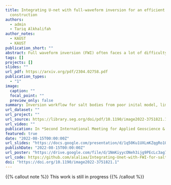 ```yaml
---
title: Integrating U-net with full-waveform inversion for an efficient salt body
  construction
authors:
  - admin
  - Tariq Alkhalifah
author_notes:
  - KAUST
  - KAUST
publication_short: "" 
abstract: Full waveform inversion (FWI) often faces a lot of difficulty inverting for the subsurface when starting with a poor initial model, especially in complex subsurface regions, such as those containing salt bodies. Thus, human intervention is often needed to pick the salt boundary and improve the starting model for the inversion, which can be erroneous and time consuming. Recently, machine learning has greatly assisted us in interpreting the salt body from seismic images, which helps automate the salt building process. However, such ML algorithms require seismic images, which in turn requires a reasonable good velocity model. Here, we build the salt body using low frequency FWI with the aid of neural networks, specifically U-net. The inversion is implemented in a multi-scale fashion and the networks for flooding and unflooding the salt are applied after each scale. We start the inversion from a constant velocity model using low frequencies of 3-7 Hz. Then, we apply a U-net to improve the inversion and flood the salt. We repeat this process of FWI and flooding in the next frequency bandwidth. In the last frequency bandwidth, we use a U-net for unflooding and impliment a final FWI. The networks were trained in a supervised manner using 1D inverted velocity models. We show the potential of the approach on the center part of BP 2004 salt model.
tags: []
projects: []
slides: ""
url_pdf: https://arxiv.org/pdf/2304.02758.pdf
publication_types:
  - "1"
image:
  caption: ""
  focal_point: ""
  preview_only: false
summary: Inversion workflow for salt bodies from poor inital model, limited offsets and with frequencies starting from 5 Hz. Multistage flooding and unflooding is implimented using U-net networks within the multiscale approach in the FWI. 
url_dataset: ""
url_project: ""
url_source: https://library.seg.org/doi/pdf/10.1190/image2022-3751821.1
url_video: ""
publication: In *Second International Meeting for Applied Geoscience & Energy*
featured: true
date: "2022-08-15T00:00:00Z"
url_slides: "https://docs.google.com/presentation/d/1q50Ku1UXLmKZqgRo1QjkkWC0JQOUQRHC/edit?usp=sharing&ouid=115783403967921953165&rtpof=true&sd=true"
publishDate: "2022-08-15T00:00:00Z"
url_poster: "https://drive.google.com/file/d/1NmKiyycONeh3ijg9PEcLc3ag70vIdJ4l/view?usp=sharing"
url_code: https://github.com/alaliaa/Integrating-Unet-with-FWI-for-salt
doi: "https://doi.org/10.1190/image2022-3751821.1"
---
```

{{% callout note %}}
This work is still in progress
{{% /callout %}}



